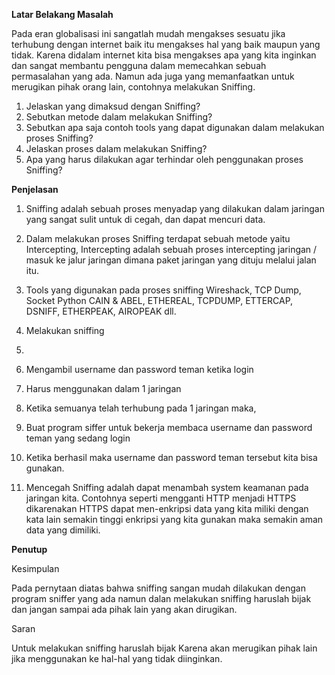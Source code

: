 **Latar Belakang Masalah**

 

Pada eran globalisasi ini sangatlah mudah mengakses sesuatu jika terhubung dengan internet baik itu mengakses hal yang baik maupun yang tidak. Karena didalam internet kita bisa mengakses apa yang kita inginkan dan sangat membantu pengguna dalam memecahkan sebuah permasalahan yang ada. Namun ada juga yang memanfaatkan untuk merugikan pihak orang lain, contohnya melakukan Sniffing.

1. Jelaskan  yang dimaksud dengan Sniffing?
2. Sebutkan  metode dalam melakukan Sniffing?
3. Sebutkan apa saja contoh tools yang dapat digunakan dalam melakukan proses Sniffing?
4. Jelaskan proses dalam melakukan Sniffing?
5. Apa yang harus dilakukan agar terhindar oleh penggunakan proses Sniffing?

**Penjelasan**

1. Sniffing adalah sebuah proses menyadap yang dilakukan dalam jaringan yang sangat sulit untuk di cegah, dan dapat mencuri data.
2.  Dalam melakukan proses Sniffing terdapat sebuah metode yaitu Intercepting, Intercepting adalah  sebuah proses intercepting jaringan / masuk ke jalur jaringan dimana paket jaringan yang dituju melalui jalan itu.
3. Tools yang digunakan pada proses sniffing Wireshack, TCP Dump, Socket Python  CAIN &amp; ABEL, ETHEREAL, TCPDUMP, ETTERCAP, DSNIFF, ETHERPEAK, AIROPEAK dll.
4. Melakukan sniffing

1.
  1. Mengambil username dan password teman ketika login
  2. Harus menggunakan dalam 1 jaringan
  3. Ketika semuanya telah terhubung pada 1 jaringan maka,
  4. Buat program siffer untuk bekerja membaca username dan password teman yang sedang login
  5. Ketika berhasil maka username dan password teman tersebut kita bisa gunakan.

1. Mencegah Sniffing adalah dapat menambah system keamanan pada jaringan kita. Contohnya seperti mengganti HTTP menjadi HTTPS dikarenakan HTTPS dapat men-enkripsi data yang kita miliki dengan kata lain semakin tinggi enkripsi yang kita gunakan maka semakin aman data yang dimiliki.

**Penutup**

Kesimpulan

Pada pernytaan diatas bahwa sniffing sangan mudah dilakukan dengan program sniffer yang ada namun dalan melakukan sniffing haruslah bijak dan jangan sampai ada pihak lain yang akan dirugikan.

Saran

Untuk melakukan sniffing haruslah bijak Karena akan merugikan pihak lain jika menggunakan ke hal-hal yang tidak diinginkan.